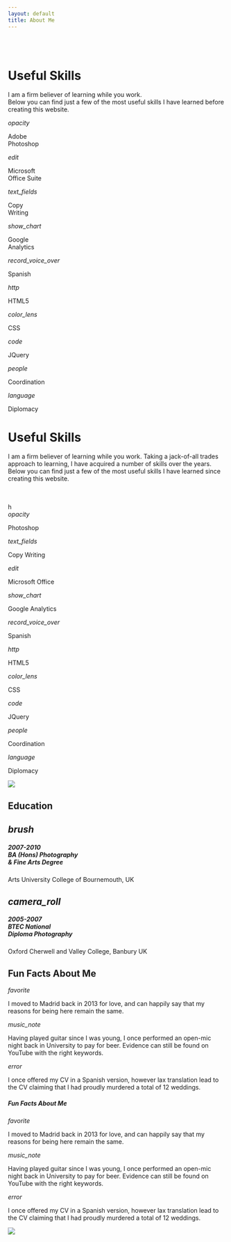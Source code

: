 ```yaml
---
layout: default
title: About Me
---
```

  <div class="container hide-on-large-only">
    <br><br>
    <h1 class="header center">Useful Skills</h1>
    <div class="row center">
      <p class="header col s12">I am a firm believer of learning while you work.
        <br>Below you can find just a few of the most useful skills I have learned before creating this website.</p>
    </div>
    <div class="row center">
           <div class="col s6 m6">
             <div class="card-panel cyan z-depth-2">
               <span class="white-text">
                 <i class="large material-icons">opacity</i>
                 <p>Adobe<br>Photoshop</p>
               </span>
             </div>
           </div>
           <div class="col s6 m6">
             <div class="card-panel cyan z-depth-2">
               <span class="white-text">
                 <i class="large material-icons">edit</i>
                 <p>Microsoft<br>Office Suite</p>
               </span>
             </div>
           </div>
           <div class="col s6 m6">
             <div class="card-panel cyan z-depth-2">
               <span class="white-text">
                 <i class="large material-icons">text_fields</i>
                 <p>Copy <br>Writing</p>
               </span>
             </div>
           </div>
           <div class="col s6 m6">
             <div class="card-panel cyan z-depth-2">
               <span class="white-text">
                 <i class="large material-icons">show_chart</i>
                 <p>Google<br>Analytics</p>
               </span>
             </div>
           </div>
           <div class="col s6 m6">
             <div class="card-panel cyan z-depth-2">
               <span class="white-text">
                 <i class="large material-icons">record_voice_over</i>
                 <p>Spanish</p>
               </span>
             </div>
           </div>
           <div class="col s6 m6">
             <div class="card-panel cyan z-depth-2">
               <span class="white-text">
                <i class="large material-icons">http</i>
                <p>HTML5</p>
               </span>
             </div>
           </div>
           <div class="col s6 m3">
             <div class="card-panel cyan z-depth-2">
               <span class="white-text">
                <i class="large material-icons">color_lens</i>
                <p>CSS</p>
               </span>
             </div>
           </div>
           <div class="col s6 m3">
             <div class="card-panel cyan z-depth-2">
               <span class="white-text">
                <i class="large material-icons">code</i>
                <p>JQuery</p>
               </span>
             </div>
           </div>
           <div class="col s6 m3">
             <div class="card-panel cyan z-depth-2">
               <span class="white-text">
                <i class="large material-icons">people</i>
                <p>Coordination</p>
               </span>
             </div>
           </div>
           <div class="col s6 m3">
             <div class="card-panel cyan z-depth-2">
               <span class="white-text">
                <i class="large material-icons">language</i>
                <p>Diplomacy</p>
               </span>
             </div>
           </div>
         </div>
  </div>
  <div id="index-banner" class="parallax-container valign-wrapper hide-on-med-and-down">
    <div class="section no-pad-bot">
      <div class="container">
        <h1 class="header center">Useful Skills</h1>
        <div class="row center">
          <p class="header col s12">I am a firm believer of learning while you work. Taking a jack-of-all trades approach to learning, I have acquired a number of skills over the years.
            <br>Below you can find just a few of the most useful skills I have learned since creating this website.</p>
        </div>
        <br><br>
        <div class="row center">h
          <div class="row">
                 <div class="col l3">
                   <div class="card-panel cyan z-depth-2">
                     <span class="white-text">
                      <i class="large material-icons">opacity</i>
                      <p>Photoshop</p>
                     </span>
                   </div>
                 </div>
                 <div class="col l3">
                   <div class="card-panel cyan z-depth-2">
                     <span class="white-text">
                      <i class="large material-icons">text_fields</i>
                      <p>Copy Writing</p>
                     </span>
                   </div>
                 </div>
                 <div class="col l3">
                   <div class="card-panel cyan z-depth-2">
                     <span class="white-text">
                       <i class="large material-icons">edit</i>
                       <p>Microsoft Office</p>
                     </span>
                   </div>
                 </div>
                 <div class="col l3">
                   <div class="card-panel cyan z-depth-2">
                     <span class="white-text">
                      <i class="large material-icons">show_chart</i>
                      <p>Google Analytics</p>
                     </span>
                   </div>
                 </div>
                 <div class="col l2">
                   <div class="card-panel cyan z-depth-2">
                     <span class="white-text">
                       <i class="large material-icons">record_voice_over</i>
                       <p>Spanish</p>
                     </span>
                   </div>
                 </div>
                 <div class="col l2">
                   <div class="card-panel cyan z-depth-2">
                     <span class="white-text">
                      <i class="large material-icons">http</i>
                      <p>HTML5</p>
                     </span>
                   </div>
                 </div>
                 <div class="col l2">
                   <div class="card-panel cyan z-depth-2">
                     <span class="white-text">
                      <i class="large material-icons">color_lens</i>
                      <p>CSS</p>
                     </span>
                   </div>
                 </div>
                 <div class="col l2">
                   <div class="card-panel cyan z-depth-2">
                     <span class="white-text">
                      <i class="large material-icons">code</i>
                      <p>JQuery</p>
                     </span>
                   </div>
                 </div>
                 <div class="col l2">
                   <div class="card-panel cyan z-depth-2">
                     <span class="white-text">
                      <i class="large material-icons">people</i>
                      <p>Coordination</p>
                     </span>
                   </div>
                 </div>
                 <div class="col l2">
                   <div class="card-panel cyan z-depth-2">
                     <span class="white-text">
                      <i class="large material-icons">language</i>
                      <p>Diplomacy</p>
                     </span>
                   </div>
                 </div>
           </div>
        </div>
      </div>
    </div>
    <div class="parallax"><img src="{{site.baseurl}}/assets/images/space.jpg"></div>
  </div>

  <!--   Container Section   -->
  <div class="container">
    <div class="section">
      <!--   Icon Section   -->
      <div class="row">
        <div class="row center">
          <h2 class="header col s12 light">Education</h2>
        </div>
        <div class="col s12 m6">
          <div class="icon-block">
            <h2 class="center grey-text"><i class="material-icons">brush</i></h2>
            <h5 class="center grey-text text-darken-3">2007-2010<br>BA (Hons) Photography<br> & Fine Arts Degree</h5>
            <p class="center light">Arts University College of Bournemouth, UK</p>
          </div>
        </div>
        <div class="col s12 m6">
          <div class="icon-block">
            <h2 class="center grey-text"><i class="material-icons">camera_roll</i></h2>
            <h5 class="center grey-text text-darken-3">2005-2007<br>BTEC National<br>Diploma Photography</h5>
            <p class="center light">Oxford Cherwell and Valley College, Banbury UK</p>
          </div>
        </div>
      </div>
    </div>
  </div>
  <div class="container hide-on-large-only">
        <div class="row center">
          <h2 class="header col s12 light">Fun Facts About Me</h2>
        </div>
        <div class="row center">
                <div class="col m4">
                  <div class="card-panel pink z-depth-2">
                   <i class="large material-icons white-text">favorite</i>
                    <span class="white-text">
                     <p>I moved to Madrid back in 2013 for love, and can happily say that my reasons for being here remain the same.</p>
                    </span>
                  </div>
                </div>
                 <div class="col m4">
                   <div class="card-panel pink z-depth-2">
                    <i class="large material-icons white-text">music_note</i>
                     <span class="white-text">
                      <p>Having played guitar since I was young, I once performed an open-mic night back in University to pay for beer. Evidence can still be found on YouTube with the right keywords.</p>
                     </span>
                   </div>
                 </div>
                 <div class="col m4">
                   <div class="card-panel pink z-depth-2">
                    <i class="large material-icons white-text">error</i>
                     <span class="white-text">
                      <p>I once offered my CV in a Spanish version, however lax translation lead to the CV claiming that I had proudly murdered a total of 12 weddings.</p>
                     </span>
                   </div>
                 </div>
        </div>
      </div>
<!-- Desktop/Only Parallax -->
  <div class="parallax-container valign-wrapper hide-on-med-and-down">
    <div class="section">
      <div class="container">
        <div class="row center">
          <h5 class="header col s12 light">Fun Facts About Me</h5>
        </div>
        <div class="row center">
                <div class="col l3">
                  <div class="card-panel pink z-depth-2">
                   <i class="large material-icons">favorite</i>
                    <span class="white-text">
                     <p>I moved to Madrid back in 2013 for love, and can happily say that my reasons for being here remain the same.</p>
                    </span>
                  </div>
                </div>
                 <div class="col l5">
                   <div class="card-panel pink z-depth-2">
                    <i class="large material-icons">music_note</i>
                     <span class="white-text">
                      <p>Having played guitar since I was young, I once performed an open-mic night back in University to pay for beer. Evidence can still be found on YouTube with the right keywords.</p>
                     </span>
                   </div>
                 </div>
                 <div class="col l4">
                   <div class="card-panel pink z-depth-2">
                    <i class="large material-icons">error</i>
                     <span class="white-text">
                      <p>I once offered my CV in a Spanish version, however lax translation lead to the CV claiming that I had proudly murdered a total of 12 weddings.</p>
                     </span>
                   </div>
                 </div>
        </div>
      </div>
    </div>
    <div class="parallax"><img src="{{site.baseurl}}/assets/images/StockCityClean.jpg"></div>
  </div>


